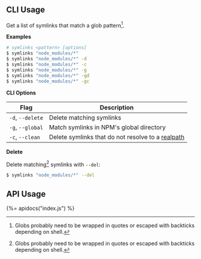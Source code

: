 ## CLI Usage

Get a list of symlinks that match a glob pattern[^1].

**Examples**

```sh
# symlinks <pattern> [options]
$ symlinks "node_modules/*"
$ symlinks "node_modules/*" -d
$ symlinks "node_modules/*" -c
$ symlinks "node_modules/*" -g
$ symlinks "node_modules/*" -gd
$ symlinks "node_modules/*" -gc
```

**CLI Options**

| Flag | Description | 
| --- | --- | 
| `-d`, `--delete` | Delete matching symlinks | 
| `-g`, `--global` | Match symlinks in NPM's global directory | 
| `-c`, `--clean` | Delete symlinks that do not resolve to a [realpath][real] | 

**Delete**

Delete matching[^1] symlinks with `--del`:

```sh
$ symlinks "node_modules/*" --del
```

## API Usage
{%= apidocs("index.js") %}


[real]: https://nodejs.org/api/fs.html#fs_fs_realpath_path_options_callback
[^1]: Globs probably need to be wrapped in quotes or escaped with backticks depending on shell.

